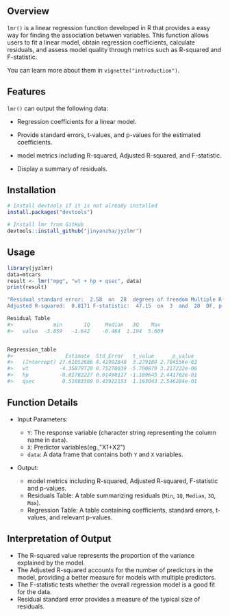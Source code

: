 

## Overview

`lmr()` is a linear regression function developed in R that provides a easy way for finding the association betwwen variables.
This function allows users to fit a linear model, obtain regression coefficients, calculate residuals, and assess model quality 
through metrics such as R-squared and F-statistic.

You can learn more about them in `vignette("introduction")`. 


## Features

`lmr()` can output the following data:

- Regression coefficients for a linear model.
  

- Provide standard errors, t-values, and p-values for the estimated coefficients.

- model metrics including R-squared, Adjusted R-squared, and F-statistic.

- Display a summary of residuals.

## Installation

``` r
# Install devtools if it is not already installed
install.packages("devtools")

# Install lmr from GitHub
devtools::install_github("jinyanzha/jyzlmr")
```



## Usage

``` r
library(jyzlmr)
data=mtcars
result <- lmr("mpg", "wt + hp + qsec", data)
print(result)

"Residual standard error:  2.58  on  28  degrees of freedom Multiple R-squared:  0.8348 ,
Adjusted R-squared:  0.8171 F-statistic:  47.15  on  3  and  28  DF, p-value:  4.506417e-11"

Residual Table
#>             min       1Q     Median   3Q    Max  
#>   value  -3.859   -1.642    -0.464  1.194  5.609


Regression_table
#>                 Estimate  Std_Error   t_value      p_value
#>   (Intercept) 27.61052686 8.41992848  3.279188 2.784556e-03
#>   wt          -4.35879720 0.75270039 -5.790879 3.217222e-06    
#>   hp          -0.01782227 0.01498117 -1.189645 2.441762e-01   
#>   qsec         0.51083369 0.43922153  1.163043 2.546284e-01   
```

## Function Details

- Input Parameters:

  - `Y`: The response variable (character string representing the column name in `data`).
  - `X`: Predictor variables(eg.,"X1+X2")
  - `data`: A data frame that contains both `Y` and `X` variables.
  

- Output:
  - model metrics including R-squared, Adjusted R-squared, F-statistic and p-values.
  - Residuals Table: A table summarizing residuals (`Min`, `1Q`, `Median`, `3Q`, `Max`).
  - Regression Table: A table containing coefficients, standard errors, t-values, and relevant p-values.


## Interpretation of Output
- The R-squared value represents the proportion of the variance explained by the model.
- The Adjusted R-squared accounts for the number of predictors in the model, providing a better measure for models with multiple predictors.
- The F-statistic tests whether the overall regression model is a good fit for the data.
- Residual standard error provides a measure of the typical size of residuals.

